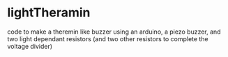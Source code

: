 # lightTheramin
code to make a theremin like buzzer using an arduino, a piezo buzzer, and two light dependant resistors (and two other resistors to complete the voltage divider)

